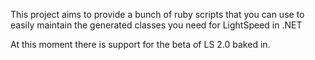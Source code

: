 This project aims to provide a bunch of ruby scripts that you can use to easily maintain the generated classes you need for LightSpeed in .NET

At this moment there is support for the beta of LS 2.0 baked in.